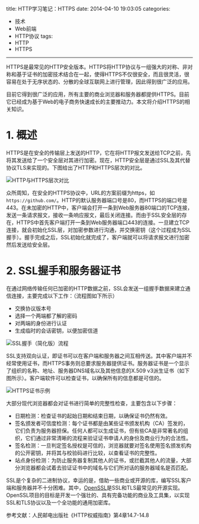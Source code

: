 title: HTTP学习笔记：HTTPS
date: 2014-04-10 19:03:05
categories:
- 技术
- Web前端
- HTTP协议
tags:
- HTTP
- HTTPS
---
HTTPS是最常见的HTTP安全版本。HTTPS将HTTP协议与一组强大的对称、非对称和基于证书的加密技术结合在一起，使得HTTPS不仅很安全，而且很灵活，很容易在处于无序状态的、分散的全球互联网上进行管理，因此得到很广泛的应用。

目前它得到很广泛的应用，所有主要的商业浏览器和服务器都提供HTTPS。目前它已经成为基于Web的电子商务快速成长的主要推动力。本文将介绍HTTPS的相关知识。

<!-- more -->

# 1. 概述

HTTPS是在安全的传输层上发送的HTTP，它在将HTTP报文发送给TCP之前，先将其发送给了一个安全层对其进行加密。现在，HTTP安全层是通过SSL及其代替协议TLS来实现的。下图给出了HTTP和HTTPS层次的对比。

![HTTP与HTTPS层次对比](https://raytaylorlin-blog.oss-cn-shenzhen.aliyuncs.com/image/HTTP/HTTP%E4%B8%8EHTTPS%E5%B1%82%E6%AC%A1%E5%AF%B9%E6%AF%94.jpg)

众所周知，在安全的HTTPS协议中，URL的方案前缀为https，如`https://github.com/`。HTTP的默认服务器端口号是80，而HTTPS的端口号是443。在未加密的HTTP中，客户端会打开一条到Web服务器80端口的TCP连接，发送一条请求报文，接收一条响应报文，最后关闭连接。而由于SSL安全层的存在，HTTPS中首先客户端打开一条到Web服务器端口443的连接。一旦建立TCP连接，就会初始化SSL层，对加密参数进行沟通，并交换密钥（这个过程成为SSL握手）。握手完成之后，SSL初始化就完成了，客户端就可以将请求报文进行加密然后发送给安全层。

# 2. SSL握手和服务器证书

在通过网络传输任何已加密的HTTP数据之前，SSL会发送一组握手数据来建立通信连接，主要完成以下工作：（流程图如下所示）

* 交换协议版本号
* 选择一个两端都了解的密码
* 对两端的身份进行认证
* 生成临时的会话密钥，以便加密信道

![SSL握手（简化版）流程](https://raytaylorlin-blog.oss-cn-shenzhen.aliyuncs.com/image/HTTP/SSL%E6%8F%A1%E6%89%8B%EF%BC%88%E7%AE%80%E5%8C%96%E7%89%88%EF%BC%89%E6%B5%81%E7%A8%8B.jpg)

SSL支持双向认证，即证书可以在客户端和服务器之间互相传送。其中客户端并不经常使用证书，而HTTPS事务则总要求服务器提供证书。服务器证书是一个显示了组织的名称、地址、服务器DNS域名以及其他信息的X.509 v3派生证书（如下图所示）。客户端软件可以检查证书，以确保所有的信息都是可信的。

![HTTPS证书示例](https://raytaylorlin-blog.oss-cn-shenzhen.aliyuncs.com/image/HTTP/HTTPS%E8%AF%81%E4%B9%A6%E7%A4%BA%E4%BE%8B.jpg)

大部分现代浏览器都会对证书进行简单的完整性检查，主要包含以下步骤：

* 日期检测：检查证书的起始日期和结束日期，以确保证书仍然有效。
* 签名颁发者可信度检测：每个证书都是由某些证书颁发机构（CA）签发的，它们负责为服务器担保。任何人都可以生成证书，但有些CA是非常著名的组织，它们通过非常清晰的流程来验证证书申请人的身份及商业行为的合法性。
* 签名检测：一旦判定签名授权是可信的，浏览器就要对签名使用签名颁发机构的公开密钥，并将其与校验码进行比较，以查看证书的完整性。
* 站点身份检测：为防止服务器复制其他人的证书，或拦截其他人的流量，大部分浏览器都会试着去验证证书中的域名与它们所对话的服务器域名是否匹配。

SSL是个复杂的二进制协议，幸运的是，借助一些商业或开源的库，编写SSL客户端和服务器并不十分困难。其中，[OpenSSL](http://www.openssl.org)是SSL和TLS最常见的开源实现。OpenSSL项目的目标是开发一个强壮的、具有完备功能的商业及工具集，以实现SSL和TLS协议以及一个全功能的通用加密库。

参考文献：人民邮电出版社《HTTP权威指南》第4章14.7-14.8